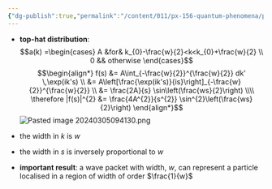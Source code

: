 ```yaml
---
{"dg-publish":true,"permalink":"/content/011/px-156-quantum-phenomena/px-156-a-quantum-phenomena/px-156-c-quantum-mechanics/px-156-c5-top-hat-distribution/","noteIcon":"1","created":"2025-08-27T13:14:00.855+01:00","updated":"2024-11-26T20:02:04.000+00:00"}
---
```



- **top-hat distribution**: 
$$a(k) =\begin{cases}
    A &for& k_{0}-\frac{w}{2}<k<k_{0}+\frac{w}{2} \\
    0 && otherwise
\end{cases}$$
$$\begin{align*}
	f(s) &= A\int_{-\frac{w}{2}}^{\frac{w}{2}} dk' \,\exp(ik's) \\
	&= A\left[\frac{\exp(ik's)}{is}\right]_{-\frac{w}{2}}^{\frac{w}{2}} \\
	&= \frac{2A}{s} \sin\left(\frac{ws}{2}\right) \\\\
	\therefore |f(s)|^{2} &= \frac{4A^{2}}{s^{2}} \sin^{2}\left(\frac{ws}{2}\right)
\end{align*}$$
![Pasted image 20240305094130.png](/img/user/pics/Pasted%20image%2020240305094130.png)
- the width in $k$ is $w$
- the width in $s$ is inversely proportional to $w$

- **important result**: a wave packet with width, $w$, can represent a particle localised in a region of width of order $\frac{1}{w}$
	